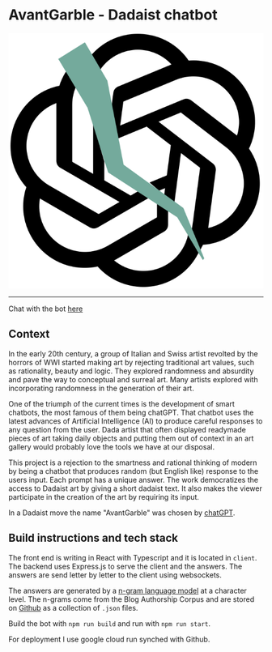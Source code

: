 # AvantGarble - Dadaist chatbot

<p style="text-align: center;">
<img src="client/public/logo.svg"/>
</p>

---

Chat with the bot [here](https://avant-garble-68750635052.europe-west2.run.app)

## Context

In the early 20th century, a group of Italian and Swiss artist revolted by the
horrors of WWI started making art by rejecting traditional art values, such as
rationality, beauty and logic. They explored randomness and absurdity and pave
the way to conceptual and surreal art. Many artists explored with incorporating
randomness in the generation of their art.

One of the triumph of the current times is the development of smart chatbots,
the most famous of them being chatGPT. That chatbot uses the latest advances of
Artificial Intelligence (AI) to produce careful responses to any question from
the user. Dada artist that often displayed readymade pieces of art taking daily
objects and putting them out of context in an art gallery would probably love
the tools we have at our disposal.

This project is a rejection to the smartness and rational thinking of modern by
being a chatbot that produces random (but English like) response to the users
input. Each prompt has a unique answer. The work democratizes the access to
Dadaist art by giving a short dadaist text. It also makes the viewer participate
in the creation of the art by requiring its input.

In a Dadaist move the name "AvantGarble" was chosen by
[chatGPT](https://chat.openai.com/share/8cdf05a2-d521-4404-b2d4-6e4af7cd4434).

## Build instructions and tech stack

The front end is writing in React with Typescript and it is located in `client`.
The backend uses Express.js to serve the client and the answers. The answers are
send letter by letter to the client using websockets.

The answers are generated by a [n-gram language model](https://en.wikipedia.org/wiki/Word_n-gram_language_model)
at a character level. The n-grams come from the  Blog Authorship Corpus and are stored on
[Github](https://github.com/tito21/ngrams-blogger) as a collection of `.json` files.

Build the bot with `npm run build` and run with `npm run start`.

For deployment I use google cloud run synched with Github.
